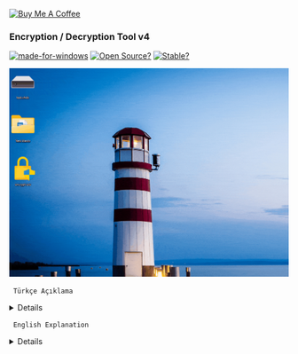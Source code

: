 <a href="https://buymeacoffee.com/abdullaherturk" target="_blank"><img src="https://cdn.buymeacoffee.com/buttons/v2/default-yellow.png" alt="Buy Me A Coffee" style="height: 60px !important;width: 217px !important;" ></a>

### Encryption / Decryption Tool v4

[![made-for-windows](https://img.shields.io/badge/Made%20for-Windows-00A4E3.svg?style=flat&logo=microsoft)](https://www.microsoft.com/)
[![Open Source?](https://img.shields.io/badge/Open%20source%3F-Of%20course%21%20%E2%9D%A4-009e0a.svg?style=flat)](https://GitHub.com/Yilmaz4/Encrypt-n-Decrypt/graphs/commit-activity)
[![Stable?](https://img.shields.io/badge/Release-v4%2E0%2E0%20%7C%20Stable-009e0a.svg?style=flat)](https://github.com/abdullah-erturk/Encryption-Decryption-Tool/releases)



![sample](https://github.com/abdullah-erturk/Encryption-Decryption-Tool/blob/main/preview.gif)




     Türkçe Açıklama

<details>

### DİKKAT: v1 ile şifrelediğiniz bir dosyanın şifresini v2 - v3 - v4 ile çözemezsiniz. Önleminizi alın.


Bu program dosya şifreleme ve şifre çözme işlemlerini kolaylıkla gerçekleştirmenizi sağlar. Dosyalarınızı güvenle şifreleyebilir ve ihtiyaç duyduğunuzda şifresini çözebilirsiniz.

Virustotal Raporu:
https://www.virustotal.com/gui/file/824049eef4260912aaf7f98d9f38adef87672e96d8927e6a2de8eee4845a2962


### ÖZELLİKLER:

• AES-256 Şifreleme: Güvenli dosya şifreleme algoritması.

• Komut Satırı Kullanımı: Hızlı ve etkili işlem.

• Sağ Tık Menüsü Entegrasyonu: Dosyaları sağ tık menüsü aracılığıyla kolayca şifreleyin ya da şifrelerini çözün.

• Kullanıcıdan Alınan Parola ve Salt Değeri: Güvenliği artırır.

• Hata Yönetimi: Eksik dosya, yanlış parola veya salt gibi durumların ele alınması.

• Program taşınabilirdir, x bilgisayarında şifrelenmiş bir dosyanın/klasörün y bilgisayarında tekrardan şifresi çözülebilir.

• Şifreli dosyanın uzantısı .enc uzantısıdır.

• Şifreli klasörün uzantısı .encx uzantısıdır.


### KULLANIM:

Programın 2 tür kullanım yöntemi vardır.

#### Birinci yöntem (kurulum):
Programı çalıştırın, konsol ekranında programın kurulumu ile ilgili gelecek soruya "evet" cevabı verin.

Kurulum kısa sürede tamamlanacaktır.

Artık Windows ortamında her türlü dosya ve klasör üzerinde sağ tıkladığınızda dosyalar için 

"Dosya Şifrele" ve şifrelenmiş dosyalar için de "Dosya Şifresini Çöz"
 
ve klasörler için de 

"Klasörü Şifrele" ve şifrelenmiş dosyalar için de "Klasörü Şifresini Çöz" 

seçenekleri ile kullanabilirsiniz.

#### İkinci yöntem (sürükle-bırak-şifrele/şifre çöz):
Herhangi bir uzantıya sahip dosyayı veya klasör encrypt.exe dosyasının üzerine sürükleyip bırakın, bir konsol ekranı açılacak ve şifre ve salt değeri belirlemenizi isteyecektir.

Şifrelenmiş bir dosyanın/klasörün şifresini çözmek için .enc veya .encx uzantılı dosyayı encrypt.exe dosyasının üzerine sürükleyip bırakın ve önceden belirlediğiniz şifreyi ve salt değerini girin.


### NASIL ÇALIŞIR:

• Kullanıcıdan parola ve salt bilgilerin güvenli bir şekilde girilmesi istenir.

• Parola ve salt bilgileri kullanılarak bir AES-256 anahtarı oluşturulur.

• Dosya Şifrelenir.

• Orijinal dosyanın hash değeri hesaplanır ve dosya başına eklenir.

• AES algoritması ile dosya şifrelenir.

• Initialization Vector (IV) ve orijinal dosya uzantısı gibi bilgiler şifreli dosyanın başına eklenir.

• Yeni Dosya Oluşturulur: Şifrelenmiş dosya/klasör .enc veya .encx uzantısı ile kaydedilir ve orijinal dosya silinir.

• Şifreli dosya içeriğinde şifre ve salt bilgisi depolanmaz, sadece kullanıcının girdiği şifre ve salt bilgilerinin hash değeri depolanır.


### ÖNEMLİ NOTLAR:

Parolayı unutmanız durumunda şifreli dosyalarınızı bir daha açamazsınız. Bu nedenle parolanızı güvenli bir şekilde saklamanız önemlidir.

Program, uzantı ve boyut kısıtlaması olmaksızın her türlü dosya ve klasör şifreleyebilir. Yüksek boyutlu dosyaların/klasörlerin şifrelenme işlemi uzun sürebilir. 
5 GB'lık bir dosyanın şifreleme süresi yaklaşık 30 saniyedir. Elbette bu süre bilgisayarınızın donanım gücüne göre değişecektir.

Şifrelenmiş dosyaların orijinal uzantısı şifreleme esnasında kaybolur. Örneğin test.txt dosyasını şifrelediğinizde dosyanın yeni uzantısı .enc uzantısı ile birlite test.enc olacaktır.

Klasör veya dosya fark etmeksizin şifreleme işlemleri C:\ diski üzerinde kısıtlanmıştır. C:\ diski üzerinde sadece masaüstü ve İndirilen klasöründe şifreleme yapılabilir. 
Örnek:
D:\ diskinde bir dosya veya klasör şifrelendi ve bu şifreli dosya/klasör Kullanıcı klasörünün ana dizinine kopyalandı/taşındı. 
Artık o şifreli dosyanın/klasörün şifresi çözülemez, çünkü yasaklı bölgede.

Kullanıcı şifreyi çözmek istediğinde program şu uyarıyı verir:

DİKKAT: Bu klasör/dosya işletim sistemi tarafından kullanılan kritik sistem klasörüdür/dosyasıdır, şifreleme yapılamaz.

Bu kısıtlamanın amacı, acemi kullanıcıların işletim sistemi tarafından kullanılan klasör ve dosyaları yanlışlıkla şifrelemesinin önüne geçmektir.

C:\ diskinin ana dizininde şifreleme ve şifre çözme işlemleri yapılabilir ama işletim sisteminin kullandığı klasörler ve o klasörlerin içindeki diğer 
klasör ve dosyalarda program tarafından şifreleme işlemleri engellenir. 

Bu yollar şunlardır:
- `C:\Windows`
- `C:\Windows\System32`
- `C:\Program Files`
- `C:\Program Files (x86)`
- `C:\Users`
- `C:\ProgramData`
- `C:\$RECYCLE.BIN`
- `C:\System Volume Information`
- `C:\Users\<Username>\AppData`
- `C:\Users\<Username>\Documents`

Program tarafından C:\ diski üzerinde şifreleme işlemine izin verilen klasör yolu da şunlardır:
- `C:\Users\<Username>\Downloads`
- `C:\Users\<Username>\Desktop`

Bu dizinler dışında D:\ - E:\ - F:\ vb. diğer disklerde her türlü şifreleme işlemleri yapılabilir.

Program tamamen açık kaynak kodludur. Repodan indirip Visual Studio ile istediğiniz değişiklikleri yaparak derleyip kullanabilirsiniz.

</details>


     English Explanation

<details>


### ATTENTION A file encrypted with v1 cannot be decrypted with v2 - v3 - v4. Take your precautions.


This program allows you to easily perform file encryption and decryption operations. You can securely encrypt your files and decrypt them whenever you need.


Virustotal Report:
https://www.virustotal.com/gui/file/ee4e02361a710afc0defa9ac0dae3758ca3c461b293c43db1996609f413baba4

### FEATURES:
• AES-256 Encryption: Secure file encryption algorithm.

• Command-Line Usage: Fast and efficient operation.

• Right-Click Menu Integration: Easily encrypt or decrypt files via the right-click menu.

• User-Provided Password and Salt Value: Enhances security.

• Error Management: Handles scenarios such as missing files, incorrect passwords, or salts.

• The program is portable, a file/folder encrypted on computer x can be decrypted again on computer y.

• The extension of the encrypted file is .enc.

• The extension of the encrypted folder is .encx.


### USAGE:
The program offers 2 methods of use.

#### First Method (Installation):
Run the program, answer "yes" to the question about the installation of the program on the console screen.

The installation will be completed in a short time.

Now, when you right-click on any file and folder in the Windows environment, you can use the

"Encrypt File" for files and "Decrypt File" for encrypted files

and "Encrypt Folder" for folders and "Decrypt Folder" for encrypted folders options.

#### Second method (drag-drop-encrypt/decrypt):
Drag and drop any file or folder with any extension onto the encrypt.exe file, a console screen will pop up and ask you to specify the password and salt value.

To decrypt an encrypted file/folder, drag and drop the .enc or .encx file onto the encrypt.exe file and enter the password and salt value you specified before.


### HOW IT WORKS:
• The user is prompted to securely enter a password and salt value.

• An AES-256 key is generated using the password and salt information.

• The file is encrypted.

• The hash value of the original file is calculated and appended to the file.

• The file is encrypted using the AES algorithm.

• Information such as the Initialization Vector (IV) and the original file extension is prepended to the encrypted file.

• A New File is Created: The encrypted file is saved with a .enc extension, and the original file is deleted.

• The encrypted file does not store the password and salt values themselves but instead stores the hash of the user-entered password and salt.


### IMPORTANT NOTES:
If you forget the password, you will not be able to open your encrypted files again. Therefore, it is important to keep your password safe.

The program can encrypt all types of files and folders without extension and size restrictions. The encryption process of large files/folders may take a long time.

The encryption time of a 5 GB file is approximately 30 seconds. Of course, this time will vary depending on the hardware power of your computer.

The original extension of encrypted files is lost during encryption. For example, when you encrypt the test.txt file, the new extension of the file will be test.enc with the .enc extension.

Regardless of the folder or file, encryption operations are restricted on the C:\ disk. Encryption can only be done on the desktop and Downloads folders on the C:\ disk.

Example:
A file or folder was encrypted on the D:\ disk and this encrypted file/folder was copied/moved to the main directory of the User folder.
Now that encrypted file/folder cannot be decrypted because it is in a restricted area.

When the user tries to decrypt the password, the program gives the following warning:

WARNING: This folder/file is a critical system folder/file used by the operating system, encryption is not allowed.

The purpose of this restriction is to prevent novice users from accidentally encrypting folders and files used by the operating system.

Encryption and decryption operations can be performed in the main directory of the C:\ disk, but encryption operations are prevented by the program in the folders used by the operating system and other folders and files within those folders.

These paths are:
- `C:\Windows`
- `C:\Windows\System32`
- `C:\Program Files`
- `C:\Program Files (x86)`
- `C:\Users`
- `C:\ProgramData`
- `C:\$RECYCLE.BIN`
- `C:\System Volume Information`
- `C:\Users\<Username>\AppData`
- `C:\Users\<Username>\Documents`

The folder paths that the program allows to encrypt on the C:\ disk are:
- `C:\Users\<Username>\Downloads`
- `C:\Users\<Username>\Desktop`

Encryption operations can be performed on other disks such as D:\ - E:\ - F:\ etc. in addition to these directories.

The program is completely open source. You can download it from the repo, make the changes you want with Visual Studio, compile it and use it.

</details>
